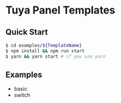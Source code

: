 # Tuya Panel Templates

## Quick Start

```bash
$ cd examples/${TemplateName}
$ npm install && npm run start
$ yarn && yarn start # if you use yarn
```

## Examples

- basic
- switch
